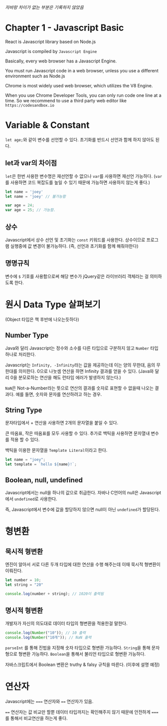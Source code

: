 _자바랑 차이가 없는 부분은 기록하지 않았음_

# Chapter 1 - Javascript Basic

React is Javascript library based on Node.js

Javascript is compiled by `Javascript Engine`

Basically, every web browser has a Javascript Engine.

You must run Javascript code in a web browser, unless you use a different environment such as Node.js

Chrome is most widely used web browser, which utilizes the V8 Engine.

When you use Chrome Developer Tools, you can only run code one line at a time.
So we recommend to use a third party web editor like `https://codesandbox.io`


# Variable & Constant

`let age;`와 같이 변수를 선언할 수 있다. 초기화를 반드시 선언과 함께 하지 않아도 된다. 

## let과 var의 차이점

`let`은 한번 사용한 변수명은 재선언할 수 없으나 `var`를 사용하면 재선언 가능하다. (`var`를 사용하면 코드 복잡도를 높일 수 있기 때문에 가능하면 사용하지 않는게 좋다.)

```javascript
let name = 'joey'
let name = 'joey' // 불가능함

var age = 24;
var age = 25; // 가능함.
```

## 상수
Javascript에서 상수 선언 및 초기화는 `const` 키워드를 사용한다. 상수이므로 프로그램 실행중에 값 변경이 불가능하다. (즉, 선언과 초기화를 함께 해줘야한다)

## 명명규칙
변수에 `$` 기호를 사용함으로써 해당 변수가 jQuery같은 라이브러리 객체라는 걸 의미하도록 한다.

# 원시 Data Type 살펴보기
(Object 타입은 책 후반에 나오는듯하다)

## Number Type
Java와 달리 Javascript는 정수와 소수를 다른 타입으로 구분하지 않고 `Number` 타입 하나로 처리한다.

Javascript는 `Infinity, -Infinity`라는 값을 제공하는데 이는 양의 무한대, 음의 무한대를 의미한다.
0으로 나눗셈 연산을 하면 Infinity 결과를 얻을 수 있다. (Java와 달리 0을 분모로하는 연산을 해도 런타임 에러가 발생하지 않는다.)

`NaN`은 Not-a-Number라는 뜻으로 연산의 결과를 숫자로 표현할 수 없을때 나오는 결과다. 예를 들면, 숫자와 문자를 연산하려고 하는 경우.

## String Type

문자타입에서 + 연산을 사용하면 2개의 문자열을 붙일 수 있다.

큰 따옴표, 작은 따옴표를 모두 사용할 수 있다. 추가로 백틱을 사용하면 문자열내 변수를 적용 할 수 있다.

백틱을 이용한 문자열을 `Template Literal`이라고 한다.
```javascript
let name = "joey";
let template = `hello ${name}!`;
```

## Boolean, null, undefined

Javascript에서는 null을 하나의 값으로 취급한다. 자바나 C언어의 null은 Javascript에서 `undefined`로 사용한다.

즉, Javascript에서 변수에 값을 할당하지 않으면 null이 아닌 `undefined`가 할당된다.


# 형변환

## 묵시적 형변환
엔진이 알아서 서로 다른 두개 타입에 대한 연산을 수행 해주는데 이때 묵시적 형변환이 이뤄진다.

```javascript
let number = 10;
let string = "20"

console.log(number + string); // 1020이 출력됨

```

## 명시적 형변환
개발자가 자신의 의도대로 데이터 타입의 형변환을 적용한걸 말한다.

```javascript
console.log(Number("10")); // 10 출력
console.log(Number("10개")); // NaN 출력
```


`parseInt` 를 통해 진법을 지정해 숫자 타입으로 형변환 가능하다. `String`을 통해 문자형으로 형변환 가능하다. `Boolean`을 통해서 불리언 타입으로 형변환 가능하다.

자바스크립트에서 Boolean 변환은 truthy & falsy 규칙을 따른다. (이후에 설명 예정)

# 연산자

Javascript에는 `===` 연산자와 `==` 연산자가 있음.

`==` 연산자는 값 비교만 할뿐 데이터 타입까지는 확인해주지 않기 때문에 안전하게 `===`를 통해서 비교연산을 하는게 좋다.

